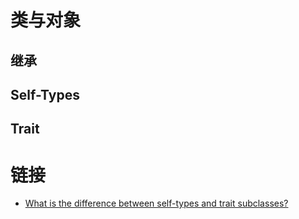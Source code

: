 # 类与对象

## 继承

## Self-Types

## Trait

# 链接

- [What is the difference between self-types and trait subclasses?](http://stackoverflow.com/questions/1990948/what-is-the-difference-between-self-types-and-trait-subclasses)

